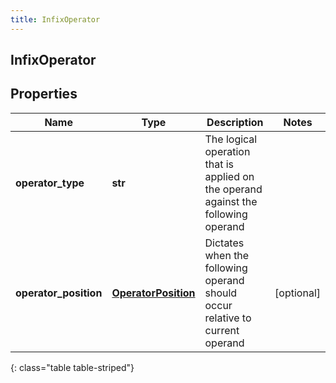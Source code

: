 ```yaml
---
title: InfixOperator
---
```

## InfixOperator

## Properties

|Name | Type | Description | Notes|
|------------ | ------------- | ------------- | -------------|
| **operator_type** | **str** | The logical operation that is applied on the operand against the following operand | |
| **operator_position** | [**OperatorPosition**](OperatorPosition.html) | Dictates when the following operand should occur relative to current operand | [optional] |
{: class="table table-striped"}


